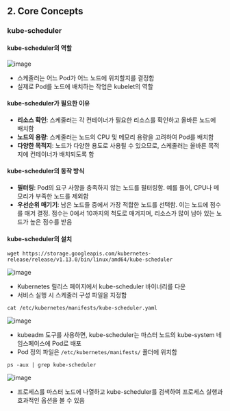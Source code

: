 ## 2. Core Concepts

### kube-scheduler

#### kube-scheduler의 역할
![image](https://github.com/seonwook97/Certificate/assets/92377162/60f3fc84-3892-4ae9-ad24-1e24b73165b3)
- 스케줄러는 어느 Pod가 어느 노드에 위치할지를 결정함
- 실제로 Pod를 노드에 배치하는 작업은 kubelet의 역할

#### kube-scheduler가 필요한 이유
- **리소스 확인**: 스케줄러는 각 컨테이너가 필요한 리소스를 확인하고 올바른 노드에 배치함
- **노드의 용량**: 스케줄러는 노드의 CPU 및 메모리 용량을 고려하여 Pod를 배치함
- **다양한 목적지**: 노드가 다양한 용도로 사용될 수 있으므로, 스케줄러는 올바른 목적지에 컨테이너가 배치되도록 함

#### kube-scheduler의 동작 방식
- **필터링**: Pod의 요구 사항을 충족하지 않는 노드를 필터링함. 예를 들어, CPU나 메모리가 부족한 노드를 제외함
- **우선순위 매기기**: 남은 노드들 중에서 가장 적합한 노드를 선택함. 이는 노드에 점수를 매겨 결정. 점수는 0에서 10까지의 척도로 매겨지며, 리소스가 많이 남아 있는 노드가 높은 점수를 받음

#### kube-scheduler의 설치
```Shell
wget https://storage.googleapis.com/kubernetes-release/release/v1.13.0/bin/linux/amd64/kube-scheduler
```
![image](https://github.com/seonwook97/Certificate/assets/92377162/df0fb5c6-97ef-457d-a8bb-d4b5da9b99b2)
- Kubernetes 릴리스 페이지에서 kube-scheduler 바이너리를 다운
- 서비스 실행 시 스케줄러 구성 파일을 지정함

```Shell
cat /etc/kubernetes/manifests/kube-scheduler.yaml
```
![image](https://github.com/seonwook97/Certificate/assets/92377162/0b84236a-73c6-4ac9-bf2c-810adad1974d)
- kubeadm 도구를 사용하면, kube-scheduler는 마스터 노드의 kube-system 네임스페이스에 Pod로 배포
- Pod 정의 파일은 `/etc/kubernetes/manifests/` 폴더에 위치함

```Shell
ps -aux | grep kube-scheduler
```
![image](https://github.com/seonwook97/Certificate/assets/92377162/85b3f6ce-f293-483d-9ab7-ede27888904c)
- 프로세스를 마스터 노드에 나열하고 kube-scheduler를 검색하여 프로세스 실행과 효과적인 옵션을 볼 수 있음 
